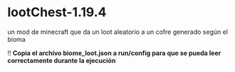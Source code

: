# lootChest-1.19.4
 un mod de minecraft que da un loot aleatorio a un cofre generado según el bioma

!! **Copia el archivo biome_loot.json a run/config para que se pueda leer correctamente durante la ejecución**
